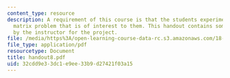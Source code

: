 ```yaml
---
content_type: resource
description: A requirement of this course is that the students experiment with a random
  matrix problem that is of interest to them. This handout contains some ideas provided
  by the instructor for the project.
file: /media/https%3A/open-learning-course-data-rc.s3.amazonaws.com/18-338j-infinite-random-matrix-theory-fall-2004/32cdd9e33dc1e9ee33b9d27421f03a15_handout8.pdf
file_type: application/pdf
resourcetype: Document
title: handout8.pdf
uid: 32cdd9e3-3dc1-e9ee-33b9-d27421f03a15
---
```

